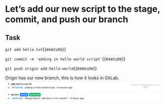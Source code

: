# Let’s add our new script to the stage, commit, and push our branch

## Task

`git add hello.txt`{{execute}}  

`git commit -m 'adding in hello world script'`{{execute}}  

`git push origin add-hello-world`{{execute}}  

Origin has our new branch, this is how it looks in GitLab.  
![Branches](./assets/mergerequest_5.png)

